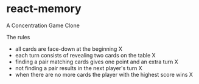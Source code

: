 # react-memory
A Concentration Game Clone

The rules
- all cards are face-down at the beginning X
- each turn consists of revealing two cards on the table X
- finding a pair matching cards gives one point and an extra turn X
- not finding a pair results in the next player's turn X
- when there are no more cards the player with the highest score wins X
